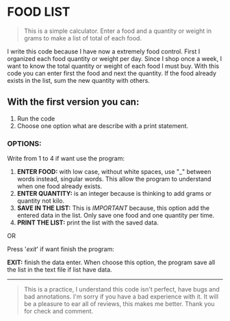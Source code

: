 # FOOD LIST

> This is a simple calculator. Enter a food and a quantity or weight in grams to make a list of total of each food.

I write this code because I have now a extremely food control. First I organized each food quantity or weight per day. Since I shop once a week, I want to know the total quantity or weight of each food I must buy.
With this code you can enter first the food and next the quantity. If the food already exists in the list, sum the new quantity with others.


## With the first version you can:

1. Run the code <br>
2. Choose one option what are describe with a print statement. <br>

### OPTIONS:

Write from 1 to 4 if want use the program:

1. **ENTER FOOD:** with low case, without white spaces, use "_" between words instead, singular words. This allow the program to understand when one food already exists.
2. **ENTER QUANTITY:** is an integer because is thinking to add grams or quantity not kilo.
3. **SAVE IN THE LIST:** This is *IMPORTANT* because, this option add the entered data in the list. Only save one food and one quantity per time.
4. **PRINT THE LIST:** print the list with the saved data.

OR

Press '*exit*' if want finish the program:

**EXIT:** finish the data enter. When choose this option, the program save all the list in the text file if list have data.

---
> This is a practice, I understand this code isn't perfect, have bugs and bad annotations. I'm sorry if you have a bad experience with it. It will be a pleasure to ear all of reviews, this makes me better. Thank you for check and comment.